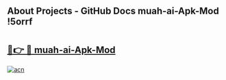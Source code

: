 ## About Projects - GitHub Docs muah-ai-Apk-Mod !5orrf

# <h2><a href="https://andorid.site?title=muah-ai-Apk-Mod&ref=14PRO">🔗👉 🔴 muah-ai-Apk-Mod</a></h2>

[![acn](https://github.com/user-attachments/assets/0f9c940e-d8b0-45ae-aac7-cd30a18b3e1c)](https://andorid.site?title=muah-ai-Apk-Mod&ref=14PRO)

